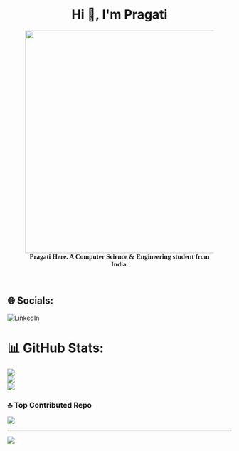 <!--## Hi there 👋-->

<!--
**PRAGATI-AI-CODER/PRAGATI-AI-CODER** is a ✨ _special_ ✨ repository because its `README.md` (this file) appears on your GitHub profile.

Here are some ideas to get you started:

- 🔭 I’m currently working on ...
- 🌱 I’m currently learning ... 
- 👯 I’m looking to collaborate on ...
- 🤔 I’m looking for help with ...
- 💬 Ask me about ...
- 📫 How to reach me: ...
- 😄 Pronouns: ...
- ⚡ Fun fact: ...
-->

## 
<h1 align="center">Hi 👋, I'm  Pragati</h1>

<figure align="center" >
  <img height="500" src="https://user-images.githubusercontent.com/74038190/225813708-98b745f2-7d22-48cf-9150-083f1b00d6c9.gif" style="object-fit:cover;" />
<figcaption style="text-align:center; font-size:15px; font-family:mono; font-weight:bold;">Pragati Here. A Computer Science & Engineering student from India. </figcaption>
</figure>
 
<br>

## 🌐 Socials:
[![LinkedIn](https://img.shields.io/badge/LinkedIn-%230077B5.svg?logo=linkedin&logoColor=white)](https://linkedin.com/in/https://www.linkedin.com/in/%20pragati-dubey-441423309) 
# 📊 GitHub Stats:
![](https://github-readme-stats.vercel.app/api?username=PRAGATI-AI-CODER&theme=dark&hide_border=false&include_all_commits=false&count_private=false)<br/>
![](https://nirzak-streak-stats.vercel.app/?user=PRAGATI-AI-CODER&theme=dark&hide_border=false)<br/>
![](https://github-readme-stats.vercel.app/api/top-langs/?username=PRAGATI-AI-CODER&theme=dark&hide_border=false&include_all_commits=false&count_private=false&layout=compact)

### 🔝 Top Contributed Repo
![](https://github-contributor-stats.vercel.app/api?username=PRAGATI-AI-CODER&limit=5&theme=dark&combine_all_yearly_contributions=true)

---
[![](https://visitcount.itsvg.in/api?id=PRAGATI-AI-CODER&icon=0&color=0)](https://visitcount.itsvg.in)

<!-- Proudly created with GPRM ( https://gprm.itsvg.in ) -->
